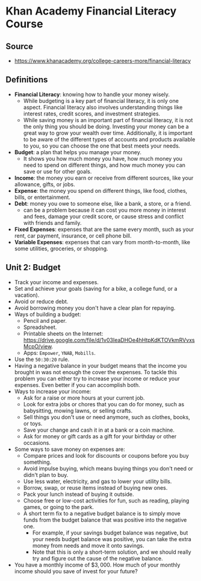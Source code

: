 # Khan Academy Financial Literacy Course

## Source

- <https://www.khanacademy.org/college-careers-more/financial-literacy>

## Definitions

- **Financial Literacy**: knowing how to handle your money wisely.
  - While budgeting is a key part of financial literacy, it is only one aspect. Financial literacy also involves understanding things like interest rates, credit scores, and investment strategies.
  - While saving money is an important part of financial literacy, it is not the only thing you should be doing. Investing your money can be a great way to grow your wealth over time. Additionally, it is important to be aware of the different types of accounts and products available to you, so you can choose the one that best meets your needs.
- **Budget**: a plan that helps you manage your money.
  - It shows you how much money you have, how much money you need to spend on different things, and how much money you can save or use for other goals.
- **Income**: the money you earn or receive from different sources, like your allowance, gifts, or jobs.
- **Expense**: the money you spend on different things, like food, clothes, bills, or entertainment.
- **Debt**: money you owe to someone else, like a bank, a store, or a friend.
  - can be a problem because it can cost you more money in interest and fees, damage your credit score, or cause stress and conflict with friends and family.
- **Fixed Expenses**: expenses that are the same every month, such as your rent, car payment, insurance, or cell phone bill.
- **Variable Expenses**: expenses that can vary from month-to-month, like some utilities, groceries, or shopping.

## Unit 2: Budget

- Track your income and expenses.
- Set and achieve your goals (saving for a bike, a college fund, or a vacation).
- Avoid or reduce debt.
- Avoid borrowing money you don't have a clear plan for repaying.
- Ways of building a budget:
  - Pencil and paper.
  - Spreadsheet.
  - Printable sheets on the Internet: <https://drive.google.com/file/d/1v03IeaDHOe4hHtpKdKTOVkmRVvxsMcpO/view>.
  - Apps: `Empower`, `YNAB`, `Mobills`.
- Use the `50:30:20` rule.
- Having a negative balance in your budget means that the income you brought in was not enough the cover the expenses. To tackle this problem you can either try to increase your income or reduce your expenses. Even better if you can accomplish both.
- Ways to increase your income:
  - Ask for a raise or more hours at your current job.
  - Look for extra jobs or chores that you can do for money, such as babysitting, mowing lawns, or selling crafts.
  - Sell things you don't use or need anymore, such as clothes, books, or toys.
  - Save your change and cash it in at a bank or a coin machine.
  - Ask for money or gift cards as a gift for your birthday or other occasions.
- Some ways to save money on expenses are:
  - Compare prices and look for discounts or coupons before you buy something.
  - Avoid impulse buying, which means buying things you don't need or didn't plan to buy.
  - Use less water, electricity, and gas to lower your utility bills.
  - Borrow, swap, or reuse items instead of buying new ones.
  - Pack your lunch instead of buying it outside.
  - Choose free or low-cost activities for fun, such as reading, playing games, or going to the park.
  - A short term fix to a negative budget balance is to simply move funds from the budget balance that was positive into the negative one.
    - For example, if your savings budget balance was negative, but your needs budget balance was positive, you can take the extra money from needs and move it onto savings.
    - Note that this is only a short-term solution, and we should really try and figure out the cause of the negative balance.
- You have a monthly income of $\$3,000$‍. How much of your monthly income should you save of invest for your future?
